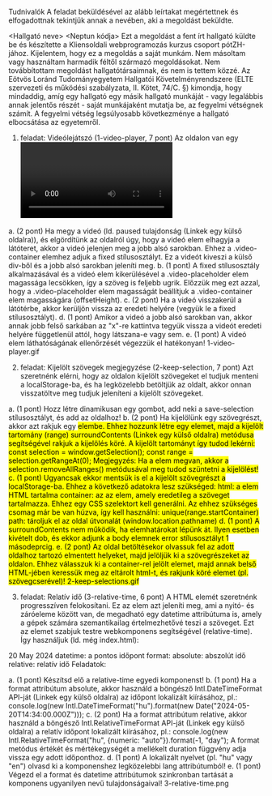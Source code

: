 Tudnivalók
A feladat beküldésével az alább leírtakat megértettnek és elfogadottnak tekintjük annak a nevében, aki a megoldást beküldte.

<Hallgató neve>
<Neptun kódja>
Ezt a megoldást a fent írt hallgató küldte be és készítette
a Kliensoldali webprogramozás kurzus csoport pótZH-jához.
Kijelentem, hogy ez a megoldás a saját munkám. Nem másoltam vagy
használtam harmadik féltől származó megoldásokat. Nem továbbítottam
megoldást hallgatótársaimnak, és nem is tettem közzé. Az Eötvös Loránd
Tudományegyetem Hallgatói Követelményrendszere (ELTE szervezeti és
működési szabályzata, II. Kötet, 74/C. §) kimondja, hogy mindaddig,
amíg egy hallgató egy másik hallgató munkáját - vagy legalábbis annak
jelentős részét - saját munkájaként mutatja be, az fegyelmi vétségnek számít.
A fegyelmi vétség legsúlyosabb következménye a hallgató elbocsátása az egyetemről.
1. feladat: Videólejátszó (1-video-player, 7 pont)
Az oldalon van egy <video> elem egy .video-placeholder elemben. Szeretnénk, ha a következő esetek működnének:

a. (2 pont) Ha megy a videó (ld. paused tulajdonság (Linkek egy külső oldalra)), és elgördítünk az oldalról úgy, hogy a videó elem elhagyja a látóteret, akkor a videó jelenjen meg a jobb alsó sarokban. Ehhez a .video-container elemhez adjuk a fixed stílusosztályt. Ez a videót kiveszi a külső div-ből és a jobb alsó sarokban jeleníti meg.
b. (1 pont) A fixed stílusosztály alkalmazásával és a videó elem kikerülésével a .video-placeholder elem magassága lecsökken, így a szöveg is feljebb ugrik. Előzzük meg ezt azzal, hogy a .video-placeholder elem magasságát beállítjuk a .video-container elem magasságára (offsetHeight).
c. (2 pont) Ha a videó visszakerül a látótérbe, akkor kerüljön vissza az eredeti helyére (vegyük le a fixed stílusosztályt).
d. (1 pont) Amikor a videó a jobb alsó sarokban van, akkor annak jobb felső sarkában az "x"-re kattintva tegyük vissza a videót eredeti helyére függetlenül attól, hogy látszana-e vagy sem.
e. (1 pont) A videó elem láthatóságának ellenőrzését végezzük el hatékonyan!
1-video-player.gif

2. feladat: Kijelölt szövegek megjegyzése (2-keep-selection, 7 pont)
Azt szeretnénk elérni, hogy az oldalon kijelölt szövegeket el tudjuk menteni a localStorage-ba, és ha legközelebb betöltjük az oldalt, akkor onnan visszatöltve meg tudjuk jeleníteni a kijelölt szövegeket.

a. (1 pont) Hozz létre dinamikusan egy gombot, add neki a save-selection stílusosztályt, és add az oldalhoz!
b. (2 pont) Ha kijelölünk egy szövegrészt, akkor azt rakjuk egy <mark> elembe. Ehhez hozzunk létre egy <mark> elemet, majd a kijelölt tartomány (range) surroundContents (Linkek egy külső oldalra) metódusa segítségével rakjuk a kijelölés köré. A kijelölt tartományt így tudod lekérni:
const selection = window.getSelection();
const range = selection.getRangeAt(0);
Megjegyzés: Ha a <mark> elem megvan, akkor a selection.removeAllRanges() metódusával meg tudod szüntetni a kijelölést!
c. (1 pont) Ugyancsak ekkor mentsük is el a kijelölt szövegrészt a localStorage-ba. Ehhez a következő adatokra lesz szükséged:
html: a <mark> elem HTML tartalma
container: az az elem, amely eredetileg a szöveget tartalmazza. Ehhez egy CSS szelektort kell generálni. Az ehhez szükséges csomag már be van húzva, így kell használni: unique(range.startContainer)
path: tároljuk el az oldal útvonalát (window.location.pathname)
d. (1 pont) A surroundContents nem működik, ha elemhatárokat lépünk át. Ilyen esetben kivételt dob, és ekkor adjunk a body elemnek error stílusosztályt 1 másodeprcig.
e. (2 pont) Az oldal betöltésekor olvassuk fel az adott oldalhoz tartozó elmentett helyeket, majd jelöljük ki a szövegrészeket az oldalon. Ehhez válasszuk ki a container-rel jelölt elemet, majd annak belső HTML-jében keressük meg az eltárolt html-t, és rakjunk köré <mark> elemet (pl. szövegcserével)!
2-keep-selections.gif

3. feladat: Relatív idő (3-relative-time, 6 pont)
A HTML <time> elemét szeretnénk progresszíven felokosítani. Ez az elem azt jeleníti meg, ami a nyitó- és záróeleme között van, de megadható egy datetime attribútuma is, amely a gépek számára szemantikailag értelmezhetővé teszi a szöveget. Ezt az elemet szabjuk testre webkomponens segítségével (relative-time). Így használjuk (ld. még index.html):

<time datetime="2024-05-20T20:00:00.000Z" format="relative" is="relative-time">20 May 2024</time>
datetime: a pontos időpont
format:
absolute: abszolút idő
relative: relatív idő
Feladatok:

a. (1 pont) Készítsd elő a relative-time egyedi komponenst!
b. (1 pont) Ha a format attribútum absolute, akkor használd a böngésző Intl.DateTimeFormat API-ját (Linkek egy külső oldalra) az időpont lokalizált kiírásához, pl.:
console.log(new Intl.DateTimeFormat("hu").format(new Date("2024-05-20T14:34:00.000Z")));
c. (2 pont) Ha a format attribútum relative, akkor használd a böngésző Intl.RelativeTimeFormat API-ját (Linkek egy külső oldalra) a relatív időpont lokalizált kiírásához, pl.:
console.log(new Intl.RelativeTimeFormat("hu", {numeric: "auto"}).format(-1, "day");
A format metódus értékét és mértékegységét a mellékelt duration függvény adja vissza egy adott időponthoz.
d. (1 pont) A lokalizált nyelvet (pl. "hu" vagy "en") olvasd ki a komponenshez legközelebbi lang attribútumból!
e. (1 pont) Végezd el a format és datetime attribútumok szinkronban tartását a komponens ugyanilyen nevű tulajdonságaival!
3-relative-time.png